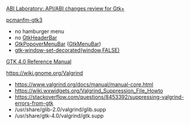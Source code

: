 [ABI Laboratory: API/ABI changes review for Gtk+](https://abi-laboratory.pro/index.php?view=timeline&l=gtk%2B)

[pcmanfm-gtk3](https://archlinux.org/packages/community/x86_64/pcmanfm-gtk3/)
- no hamburger menu
- no [GtkHeaderBar](https://developer.gnome.org/gtk4/stable/GtkHeaderBar.html)
- [GtkPopoverMenuBar](https://developer.gnome.org/gtk4/stable/GtkPopoverMenuBar.html) ([GtkMenuBar](https://developer.gnome.org/gtk3/stable/GtkMenuBar.html))
- [gtk-window-set-decorated(window,FALSE)](https://developer.gnome.org/gtk4/stable/GtkWindow.html#gtk-window-set-decorated)

[GTK 4.0 Reference Manual](https://developer.gnome.org/gtk4/4.0/)

https://wiki.gnome.org/Valgrind
*   https://www.valgrind.org/docs/manual/manual-core.html
*   https://wiki.wxwidgets.org/Valgrind_Suppression_File_Howto
*   https://stackoverflow.com/questions/8453392/suppressing-valgrind-errors-from-gtk
*   /usr/share/glib-2.0/valgrind/glib.supp
*   /usr/share/gtk-4.0/valgrind/gtk.supp
